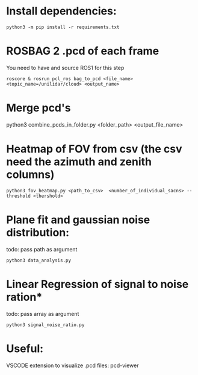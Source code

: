 # Install dependencies:

```
python3 -m pip install -r requirements.txt
```

# ROSBAG 2 .pcd of each frame 
You need to have and source ROS1 for this step
```
roscore & rosrun pcl_ros bag_to_pcd <file_name> <topic_name=/unilidar/cloud> <output_name>
```

# Merge pcd's
python3 combine_pcds_in_folder.py <folder_path> <output_file_name>

# Heatmap of FOV from csv (the csv need the azimuth and zenith columns)
```
python3 fov_heatmap.py <path_to_csv>  <number_of_individual_sacns> --threshold <thershold>
```

# Plane fit and gaussian noise distribution:
todo: pass path as argument
```
python3 data_analysis.py 
```

# Linear Regression of signal to noise ration*
todo: pass array as argument
```
python3 signal_noise_ratio.py
```

# Useful:

VSCODE extension to visualize .pcd files: pcd-viewer



